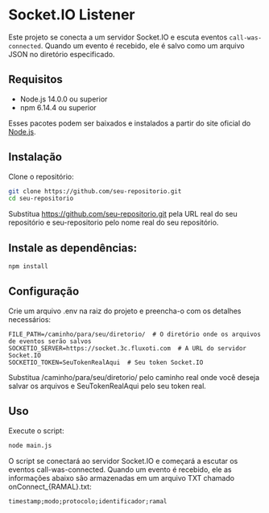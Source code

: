 # Socket.IO Listener

Este projeto se conecta a um servidor Socket.IO e escuta eventos `call-was-connected`. Quando um evento é recebido, ele é salvo como um arquivo JSON no diretório especificado.

## Requisitos

- Node.js 14.0.0 ou superior
- npm 6.14.4 ou superior

Esses pacotes podem ser baixados e instalados a partir do site oficial do [Node.js](https://nodejs.org/).

## Instalação

Clone o repositório:

```bash
git clone https://github.com/seu-repositorio.git
cd seu-repositorio
```
Substitua https://github.com/seu-repositorio.git pela URL real do seu repositório e seu-repositorio pelo nome real do seu repositório.

## Instale as dependências:

```bash
npm install
```

## Configuração
Crie um arquivo .env na raiz do projeto e preencha-o com os detalhes necessários:

```dotenv
FILE_PATH=/caminho/para/seu/diretorio/  # O diretório onde os arquivos de eventos serão salvos
SOCKETIO_SERVER=https://socket.3c.fluxoti.com  # A URL do servidor Socket.IO
SOCKETIO_TOKEN=SeuTokenRealAqui  # Seu token Socket.IO
```
Substitua /caminho/para/seu/diretorio/ pelo caminho real onde você deseja salvar os arquivos e SeuTokenRealAqui pelo seu token real.

## Uso

Execute o script:

```bash
node main.js
```

O script se conectará ao servidor Socket.IO e começará a escutar os eventos call-was-connected. Quando um evento é recebido, ele as informações abaixo são armazenadas em um arquivo TXT chamado onConnect_{RAMAL}.txt:
```csv
timestamp;modo;protocolo;identificador;ramal
```




